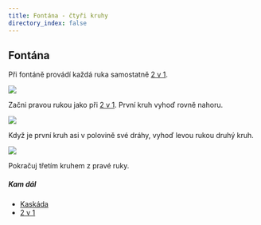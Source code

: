 ```yaml
---
title: Fontána - čtyři kruhy
directory_index: false
---
```


## Fontána


Při fontáně provádí každá ruka samostatně <a href="../2/2v1.html" title="Žonglování se dvěma kruhy.">2 v 1</a>.

![](img/k/kruhy-4-fontanaa.png)

Začni pravou rukou jako při <a href="../2/2v1.html" title="Trik se dvěma kruhy.">2 v 1</a>. První kruh vyhoď rovně nahoru.

![](img/k/kruhy-4-fontanab.png)

Když je první kruh asi v polovině své dráhy, vyhoď levou rukou druhý kruh.

![](img/k/kruhy-4-fontanac.png)

Pokračuj třetím kruhem z pravé ruky.


##### Kam dál

- [Kaskáda](/kruhy/3/kaskada.html "Trik se třemi kruhy")
- [2 v 1](/kruhy/2/2v1.html "Dva kruhy v jedné ruce")

